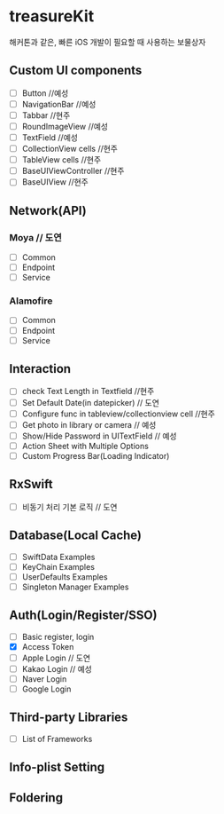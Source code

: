 # treasureKit
해커톤과 같은, 빠른 iOS 개발이 필요할 때 사용하는 보물상자

## Custom UI components
- [ ] Button //예성
- [ ] NavigationBar //예성
- [ ] Tabbar //현주
- [ ] RoundImageView //예성
- [ ] TextField //예성
- [ ] CollectionView cells //현주
- [ ] TableView cells //현주
- [ ] BaseUIViewController //현주
- [ ] BaseUIView //현주

## Network(API)
### Moya // 도연
- [ ] Common
- [ ] Endpoint
- [ ] Service
### Alamofire
- [ ] Common
- [ ] Endpoint
- [ ] Service

## Interaction
- [ ] check Text Length in Textfield //현주
- [ ] Set Default Date(in datepicker) // 도연
- [ ] Configure func in tableview/collectionview cell //현주
- [ ] Get photo in library or camera // 예성
- [ ] Show/Hide Password in UITextField // 예성
- [ ] Action Sheet with Multiple Options
- [ ] Custom Progress Bar(Loading Indicator)

## RxSwift
- [ ] 비동기 처리 기본 로직  // 도연

## Database(Local Cache)
- [ ] SwiftData Examples
- [ ] KeyChain Examples
- [ ] UserDefaults Examples
- [ ] Singleton Manager Examples

## Auth(Login/Register/SSO)
- [ ] Basic register, login
- [x] Access Token
- [ ] Apple Login  // 도연
- [ ] Kakao Login // 예성
- [ ] Naver Login
- [ ] Google Login

## Third-party Libraries
- [ ] List of Frameworks

## Info-plist Setting

## Foldering
